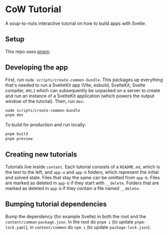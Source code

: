 # CoW Tutorial

A soup-to-nuts interactive tutorial on how to build apps with Svelte.

## Setup

This repo uses [pnpm](https://pnpm.io/).

## Developing the app

First, run `node scripts/create-common-bundle`. This packages up everything that's needed to run a SvelteKit app (Vite, esbuild, SvelteKit, Svelte compiler, etc.) which can subsequently be unpacked on a server to create and run an instance of a SvelteKit application (which powers the output window of the tutorial). Then, run `dev`:

```bash
node scripts/create-common-bundle
pnpm dev
```

To build for production and run locally:

```bash
pnpm build
pnpm preview
```

## Creating new tutorials

Tutorials live inside `content`. Each tutorial consists of a `README.md`, which is the text to the left, and `app-a` and `app-b` folders, which represent the initial and solved state. Files that stay the same can be omitted from `app-b`. Files are marked as deleted in `app-b` if they start with `__delete`. Folders that are marked as deleted in `app-b` if they contain a file named `__delete`.

## Bumping tutorial dependencies

Bump the dependency (for example Svelte) in both the root and the `content/common` `package.json`. In the root do `pnpm i` (to update `pnpm-lock.yaml`), in `content/common` do `npm i` (to update `package-lock.json`).